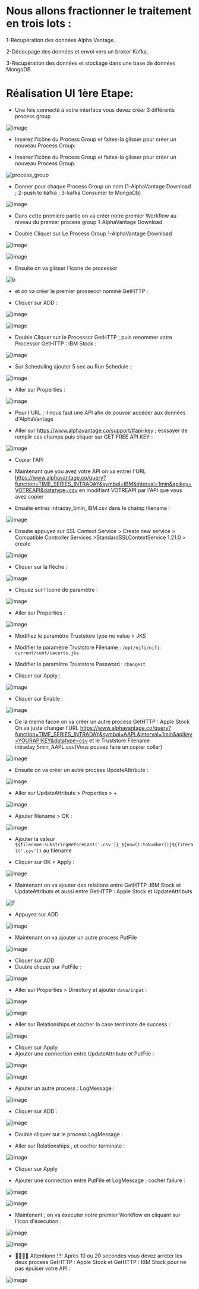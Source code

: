 # Nous allons fractionner le traitement en trois lots :

  1-Récupération des données Alpha Vantage.
  
  2-Découpage des données et envoi vers un broker Kafka.
  
  3-Récupération des données et stockage dans une base de données MongoDB.
  
# Réalisation UI 1ère Etape:	

- Une fois connecté à votre interface vous devez créer 3 différents process group

![image](https://github.com/zineb-kplr/NiFi-Update/assets/123749462/e3859632-e8c9-4fec-85ed-c2242d6a312f)

- Insérez l'icône du Process Group et faites-la glisser pour créer un nouveau Process Group:

- Insérez l'icône du Process Group et faites-la glisser pour créer un nouveau Process Group:

![process_group](https://user-images.githubusercontent.com/78825764/193155523-9dc14871-1799-4aaf-8bef-cc0463eaefb7.PNG)

- Donner pour chaque Process Group un nom (1-AlphaVantage Download ; 2-push to kafka ; 3-kafka Consumer to MongoDb)

![image](https://github.com/zineb-kplr/NiFi-Update/assets/123749462/7df288df-d4e2-4ab5-91fe-39fd49e91b5a)

- Dans cette première partie on va créer notre premier Workflow au niveau du premier process group 1-AlphaVantage Download

- Double Cliquer sur Le Process Group 1-AlphaVantage Download 

![image](https://github.com/zineb-kplr/NiFi-Update/assets/123749462/36bb7ebe-724f-4fc2-b36a-ac2d419d2277)

![image](https://github.com/zineb-kplr/NiFi-Update/assets/123749462/e1076952-b193-4396-b0bc-bf7f369c7594)

- Ensuite on va glisser l'icone de processor 

![b](https://user-images.githubusercontent.com/78825764/193159262-452364ad-5ba5-4667-a881-cf14bee04724.png)

- et on va créer le premier prossecor nommé GetHTTP :

- Cliquer sur ADD :

![image](https://github.com/zineb-kplr/NiFi-Update/assets/123749462/af973344-d4f3-42fc-be16-7ebf74f382e5)

![image](https://github.com/zineb-kplr/NiFi-Update/assets/123749462/72fe0cfc-640d-451c-818b-399869b4ebe3)

- Double Cliquer sur le Processor GetHTTP ; puis renommer votre Processor GetHTTP : IBM Stock :

![image](https://github.com/zineb-kplr/NiFi-Update/assets/123749462/2807fa0a-c770-4d70-9d4c-8e39a5ecac70)

- Sur Scheduling ajouter 5 sec au Run Schedule :

![image](https://github.com/zineb-kplr/NiFi-Update/assets/123749462/cef99f0e-0ec3-4d3f-aca6-ce30b5728eb7)

- Aller sur Properties :

![image](https://github.com/zineb-kplr/NiFi-Update/assets/123749462/9a285395-023b-4762-9d5b-39a0ea92fb7a)

- Pour l'URL ; il nous faut une API afin de pouvoir accéder aux données d'AlphaVantage 

- Aller sur https://www.alphavantage.co/support/#api-key ; esssayer de remplir ces champs puis cliquer sur GET FREE API KEY :

![image](https://github.com/zineb-kplr/NiFi-Update/assets/123749462/526d3d73-aa74-4691-a0ff-3973633fbdaa)

-  Copier l'API 
  
- Maintenant que you avez votre API on va entrer l'URL https://www.alphavantage.co/query?function=TIME_SERIES_INTRADAY&symbol=IBM&interval=1min&apikey=VOTREAPI&datatype=csv en modifiant VOTREAPI par l'API que vous avez copier 
  
- Ensuite entrez intraday_5min_IBM.csv dans le champ filename :
  
![image](https://github.com/zineb-kplr/NiFi-Update/assets/123749462/a818fadc-6f0c-48b1-94e3-25d8beefdd17)

- Ensuite appuyez sur SSL Context Service > Create new service > Compatible Controller Services >StandardSSLContextService 1.21.0 > create
  
![image](https://github.com/zineb-kplr/NiFi-Update/assets/123749462/089303ca-4256-4dcd-9b90-c3afb5ca35c1)
   
- Cliquer sur la flèche :

![image](https://github.com/zineb-kplr/NiFi-Update/assets/123749462/8cff6d1d-d3ac-429f-9344-a131cb1ac279)
   
- Cliquez sur l'icone de paramètre :
   
![image](https://github.com/zineb-kplr/NiFi-Update/assets/123749462/f93f7054-e4a7-48a8-8110-f68591364198)
    
- Aller sur Properties :
    
![image](https://github.com/zineb-kplr/NiFi-Update/assets/123749462/27f2ff4c-4d17-4793-a77b-005f71a09199)
    
- Modifiez le paramètre Truststore type no value > JKS

- Modifier le paramètre Truststore Filename : ```/opt/nifi/nifi-current/conf/cacerts.jks```

- Modifier le paramètre Truststore Password : ```changeit```

- Cliquer sur Apply : 

![image](https://github.com/zineb-kplr/NiFi-Update/assets/123749462/87ceea1e-2631-4b33-beec-7f542449ccd8)

- Cliquer sur Enable :

![image](https://github.com/zineb-kplr/NiFi-Update/assets/123749462/f4322168-5645-4337-8d53-4101784d0891)

- De la meme facon on va créer un autre process GetHTTP : Apple Stock On va juste changer l'URL https://www.alphavantage.co/query?function=TIME_SERIES_INTRADAY&symbol=AAPL&interval=1min&apikey=YOURAPIKEY&datatype=csv et  le Truststore Filename intraday_5min_AAPL.csv(Vous pouvez faire un copier coller)
  
![image](https://github.com/zineb-kplr/NiFi-Update/assets/123749462/df682200-02c6-4fdd-976c-4390be95b36c)
   
- Ensuite on va créer un autre process UpdateAttribute :
   
![image](https://github.com/zineb-kplr/NiFi-Update/assets/123749462/05d1e9d8-fa88-4909-9396-fd493a0d115a)
  
- Aller sur UpdateAttribute > Properties > +
   
![image](https://github.com/zineb-kplr/NiFi-Update/assets/123749462/1f8c3249-69b8-4bb4-a45a-1a3aa6719b80)

- Ajouter filename > OK :
 
![image](https://github.com/zineb-kplr/NiFi-Update/assets/123749462/5a7be08a-f165-47a0-916d-4027fd577fc6)

- Ajouter la valeur ```${filename:substringBeforeLast('.csv')}_${now():toNumber()}${literal('.csv')}``` au filename 

- Cliquer sur OK  > Apply :

![image](https://github.com/zineb-kplr/NiFi-Update/assets/123749462/d7535bb6-a4cf-4c29-8b87-40965c6a213f)

- Maintenant on va ajouter des relations entre GetHTTP :IBM Stock et UpdateAttributs et aussi entre GetHTTP : Apple Stock et UpdateAttributs

![F](https://user-images.githubusercontent.com/78825764/193239963-202238ce-dfbb-4cd1-a998-a87ee118251c.png)

- Appuyez sur ADD

![image](https://github.com/zineb-kplr/NiFi-Update/assets/123749462/407717bf-ecf3-4942-a334-200870170dd7)

- Maintenant on va ajouter un autre process PutFile

![image](https://github.com/zineb-kplr/NiFi-Update/assets/123749462/5a05b89a-251e-4da0-bc83-39c7aadbb624)

- Cliquer sur ADD
- Double cliquer sur PutFile :

![image](https://github.com/zineb-kplr/NiFi-Update/assets/123749462/b1232506-ccb1-48f7-a4e5-a20b95b698ec)

- Aller sur Properties > Directory et ajouter ```data/input``` :

![image](https://github.com/zineb-kplr/NiFi-Update/assets/123749462/bb3c7728-7411-437d-896f-a7de4827be8c)

![image](https://github.com/zineb-kplr/NiFi-Update/assets/123749462/7e230790-c214-4bd9-96f8-66013f954553)

- Aller sur Relationships et cocher la case terminate de success : 

![image](https://github.com/zineb-kplr/NiFi-Update/assets/123749462/6c5dccd6-5005-4bfe-944b-74e9d079c678)

- Cliquer sur Apply 
- Ajouter une connection entre UpdateAttribute et PutFile :

![image](https://github.com/zineb-kplr/NiFi-Update/assets/123749462/0c982b90-b86f-471f-9b22-040221542b09)

![image](https://github.com/zineb-kplr/NiFi-Update/assets/123749462/7705664d-ccad-41ec-ab28-bcdbd25f7346)

- Ajouter un autre process : LogMessage :

![image](https://github.com/zineb-kplr/NiFi-Update/assets/123749462/287bd25a-612d-406d-83f4-9ab2ef454900)

- Cliquer sur ADD :

![image](https://github.com/zineb-kplr/NiFi-Update/assets/123749462/a0224c78-7d33-494f-95bb-f74f76601f07)

- Double cliquer sur le process LogMessage :

- Aller sur Relationships , et cocher terminate :

![image](https://github.com/zineb-kplr/NiFi-Update/assets/123749462/57740e39-bf69-4af9-acdd-ae0504ade5f8)

- Cliquer sur Apply 

- Ajouter une connection entre PutFile et LogMessage ; cocher failure :

![image](https://github.com/zineb-kplr/NiFi-Update/assets/123749462/afc23769-b4d4-45e9-8a42-27967784bc10)

![image](https://github.com/zineb-kplr/NiFi-Update/assets/123749462/123695e8-60a6-4591-820c-6d70e75fac12)

- Maintenant ; on va éxecuter notre premier Workflow en cliquant sur l'icon d'éxecution :

![image](https://github.com/zineb-kplr/NiFi-Update/assets/123749462/273d1694-3f14-4d09-a37f-0052c595b8f6)

![image](https://github.com/zineb-kplr/NiFi-Update/assets/123749462/89aec973-65f5-4214-8818-c74e3e322d28)

- 📢📢📢📢 Attentionn !!!! Après 10 ou 20 secondes vous devez arreter les deux process GetHTTP : Apple Stock et GetHTTP : IBM Stock pour ne pas épuiser votre API :

![image](https://github.com/zineb-kplr/NiFi-Update/assets/123749462/77e9e7f0-dfc5-47c6-87a8-67a2405bcf18)












